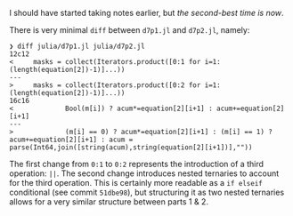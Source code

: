 I should have started taking notes earlier, but *the second-best time is now*.

There is very minimal `diff` between `d7p1.jl` and `d7p2.jl`, namely:
```
❯ diff julia/d7p1.jl julia/d7p2.jl
12c12
<     masks = collect(Iterators.product([0:1 for i=1:(length(equation[2])-1)]...))
---
>     masks = collect(Iterators.product([0:2 for i=1:(length(equation[2])-1)]...))
16c16
<             Bool(m[i]) ? acum*=equation[2][i+1] : acum+=equation[2][i+1]
---
>             (m[i] == 0) ? acum*=equation[2][i+1] : (m[i] == 1) ? acum+=equation[2][i+1] : acum = parse(Int64,join([string(acum),string(equation[2][i+1])],""))
```
The first change from `0:1` to `0:2` represents the introduction of a third operation: `||`. The second change introduces nested ternaries to account for the third operation. This is certainly more readable as a `if elseif` conditional (see commit `51dbe98`), but structuring it as two nested ternaries allows for a very similar structure between parts 1 & 2. 